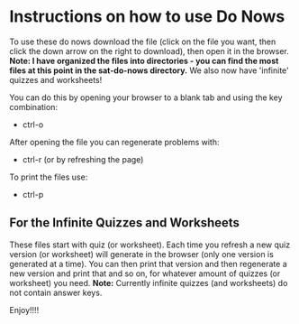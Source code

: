 # Instructions on how to use Do Nows

To use these do nows download the file (click on the file you want, then click the down arrow on the right to download), then open it in the browser. **Note: I have organized the files into directories - you can find the most files at this point in the sat-do-nows directory.** We also now have 'infinite' quizzes and worksheets!

You can do this by opening your browser to a blank tab and using the key combination:

- ctrl-o

After opening the file you can regenerate problems with:

- ctrl-r (or by refreshing the page)

To print the files use:

- ctrl-p

## For the Infinite Quizzes and Worksheets

These files start with quiz (or worksheet). Each time you refresh a new quiz version (or worksheet) will generate in the browser (only one version is generated at a time). You can then print that version and then regenerate a new version and print that and so on, for whatever amount of quizzes (or worksheet) you need. **Note:** Currently infinite quizzes (and worksheets) do not contain answer keys.

Enjoy!!!!
